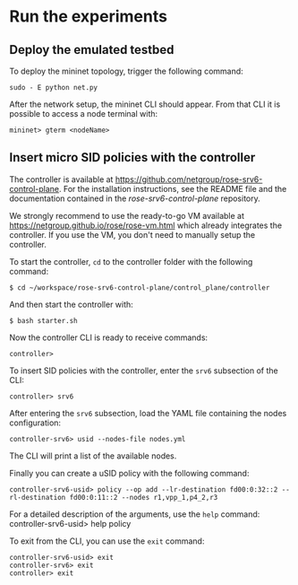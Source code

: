 # Run the experiments
## Deploy the emulated testbed

To deploy the mininet topology, trigger the following command:

```
sudo - E python net.py
```

After the network setup, the mininet CLI should appear. From that CLI it is possible to access a node terminal with:

```
mininet> gterm <nodeName>
```

## Insert micro SID policies with the controller

The controller is available at https://github.com/netgroup/rose-srv6-control-plane. For the installation instructions, see the README file and the documentation contained in the *rose-srv6-control-plane* repository.

We strongly recommend to use the ready-to-go VM available at https://netgroup.github.io/rose/rose-vm.html which already integrates the controller. If you use the VM, you don't need to manually setup the controller.

To start the controller, ``cd`` to the controller folder with the following command:

```
$ cd ~/workspace/rose-srv6-control-plane/control_plane/controller
```

And then start the controller with:
```
$ bash starter.sh
```

Now the controller CLI is ready to receive commands:
```
controller> 
```

To insert SID policies with the controller, enter the ``srv6`` subsection of the CLI:
```
controller> srv6
```

After entering the ``srv6`` subsection, load the YAML file containing the nodes configuration:
```
controller-srv6> usid --nodes-file nodes.yml
```

The CLI will print a list of the available nodes.

Finally you can create a uSID policy with the following command:
```
controller-srv6-usid> policy --op add --lr-destination fd00:0:32::2 --rl-destination fd00:0:11::2 --nodes r1,vpp_1,p4_2,r3
```

For a detailed description of the arguments, use the ``help`` command:
controller-srv6-usid> help policy

To exit from the CLI, you can use the ``exit`` command:
```
controller-srv6-usid> exit
controller-srv6> exit
controller> exit
```